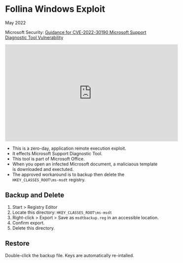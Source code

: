 # Follina Windows Exploit

May 2022

Microsoft Security: [Guidance for CVE-2022-30190 Microsoft Support Diagnostic Tool Vulnerability](https://msrc-blog.microsoft.com/2022/05/30/guidance-for-cve-2022-30190-microsoft-support-diagnostic-tool-vulnerability/)


<iframe width="560" height="315" src="https://www.youtube.com/embed/gmP8AtmVr0o" title="YouTube video player" frameborder="0" allow="accelerometer; autoplay; clipboard-write; encrypted-media; gyroscope; picture-in-picture" allowfullscreen></iframe>


* This is a zero-day, application remote execution exploit.
* It effects Microsoft Support Diagnostic Tool.
* This tool is part of Microsoft Office.
* When you open an infected Microsoft document, a maliciaous template is downloaded and exectuted. 
* The approved workaround is to backup then delete the `HKEY_CLASSES_ROOT\ms-msdt` registry.

## Backup and Delete

1. Start > Registry Editor
1. Locate this directory: `HKEY_CLASSES_ROOT\ms-msdt`
1. Right-click > Export > Save as `msdtbackup.reg` in an accessible location.
1. Confirm export.
1. Delete this directory.

## Restore

Double-click the backup file. Keys are automatically re-intalled. 

